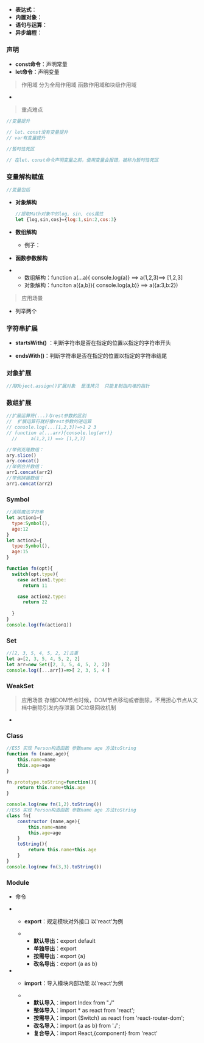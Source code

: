 - **表达式**：
- **内置对象**：
- **语句与运算**：
- **异步编程**：

### **声明**

- **const命令**：声明常量
- **let命令**：声明变量

> 作用域
分为全局作用域 函数作用域和块级作用域

- 
> 重点难点

```javascript
//变量提升

// let、const没有变量提升
// var有变量提升

//暂时性死区

// 在let、const命令声明变量之前，使用变量会报错，被称为暂时性死区
```

### **变量解构赋值**

```javascript
//变量包括

```

- **对象解构**

  ```javascript
  //提取Math对象中的log, sin, cos属性
  let {log,sin,cos}={log:1,sin:2,cos:3}
  
  ```

- **数组解构**

  - 例子：<!--   const [a,b,c]=[1,2,3] ==>a=1,b=2,c=3 -->
  
    <!--   const [x,...y] = [1,2,3,4] ==>x=1 ,y=[2,3,4]-->

- **函数参数解构**

- - 数组解构：function a(...a){ console.log(a)} ==> a(1,2,3)==> [1,2,3]
  - 对象解构：funciton a({a,b}){ console.log(a,b)} ==> a({a:3,b:2})

> 应用场景

- 列举两个
<!-- let arr = [1, 7, 8, 6, 5, 4, 2, 6, 5, 2, 7]

function a(arr) {
    for (let i = 0; i < arr.length; i++) {
        for (let j = i + 1; j < arr.length ; j++) {
            if (arr[i] > arr[j]) {
                [arr[i], arr[j]] = [arr[j], arr[i]]
            }
        }
    }
    return arr
}

console.log(a(arr)) ==>
[
  1, 2, 2, 4, 5,
  5, 6, 6, 7, 7,
  8
]-->

<!--  function ab(){
//     return [1,2]
// }
// const [a,b]=ab()

// console.log(a,b) ==> 1 2  -->
### **字符串扩展**

- **startsWith()**  ：判断字符串是否在指定的位置以指定的字符串开头
<!-- const str = "Liuyang" -->
<!-- str.startsWith("L") 判断str字符串是否以参数“L”开头 -->

- **endsWith()**：判断字符串是否在指定的位置以指定的字符串结尾
<!-- const str = "Liuyang" -->
<!-- str.startsWith("g") 判断str字符串是否以参数“g”结尾 -->

### **对象扩展**

```javascript
//用Object.assign()扩展对象  是浅拷贝  只能复制指向堆的指针

```

### **数组扩展**

```javascript
//扩展运算符(...)与rest参数的区别  
//  扩展运算符就好像rest参数的逆运算
// console.log(...[1,2,3])=>1 2 3
// function a(...arr){console.log(arr)} 
  //     a(1,2,1) ==> [1,2,3]

//举例克隆数组：
ary.slice()
ary.concat()
//举例合并数组：
arr1.concat(arr2)
//举例拼接数组：
arr1.concat(arr2)
```

### Symbol

```javascript
//消除魔法字符串
let action1={
  type:Symbol(),
  age:12
}
let action2={
  type:Symbol(),
  age:15
}

function fn(opt){
  switch(opt.type){
    case action1.type:
      return 11

    case action2.type:
      return 22
      
  }
}
console.log(fn(action1))
```

### **Set**

```javascript
//[2, 3, 5, 4, 5, 2, 2]去重
let a=[2, 3, 5, 4, 5, 2, 2]
let arr=new Set([2, 3, 5, 4, 5, 2, 2])
console.log([...arr])==>[ 2, 3, 5, 4 ]
```

### **WeakSet**

> 应用场景
存储DOM节点时候，DOM节点移动或者删除，不用担心节点从文档中删除引发内存泄漏 DC垃圾回收机制
- 

### **Class**

```javascript
//ES5 实现 Person构造函数 参数name age 方法toString
function fn (name,age){
    this.name=name
    this.age=age
}

fn.prototype.toString=function(){
    return this.name+this.age
}

console.log(new fn(1,2).toString())
//ES6 实现 Person构造函数 参数name age 方法toString
class fn{
    constructor (name,age){
        this.name=name
        this.age=age
    }
    toString(){
        return this.name+this.age
    }
}
console.log(new fn(3,3).toString())
```

### **Module**

- 命令

- - **export**：规定模块对外接口 以'react'为例

  - - **默认导出**：export default 
    - **单独导出**：export
    - **按需导出**：export {a}
    - **改名导出**：export {a as b}

- - **import**：导入模块内部功能 以'react'为例

  - - **默认导入**：import Index from "./"
    - **整体导入**：import * as react from 'react';
    - **按需导入**：import {Switch} as react from 'react-router-dom';
    - **改名导入**：import {a as b} from './';
    - **复合导入**：import React,{component} from 'react'